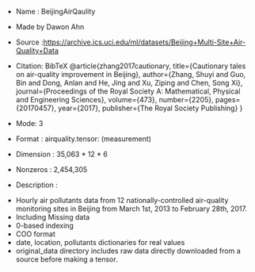 
- Name : BeijingAirQaulity
- Made by Dawon Ahn
- Source :https://archive.ics.uci.edu/ml/datasets/Beijing+Multi-Site+Air-Quality+Data 
- Citation:
BibTeX
@article{zhang2017cautionary,
  title={Cautionary tales on air-quality improvement in Beijing},
  author={Zhang, Shuyi and Guo, Bin and Dong, Anlan and He, Jing and Xu, Ziping and Chen, Song Xi},
  journal={Proceedings of the Royal Society A: Mathematical, Physical and Engineering Sciences},
  volume={473},
  number={2205},
  pages={20170457},
  year={2017},
  publisher={The Royal Society Publishing}
}
- Mode: 3
- Format : 
	airquality.tensor: <date> <location> <air pollutants> (measurement)

- Dimension : 35,063 * 12 *  6 
- Nonzeros : 2,454,305

- Description : 
* Hourly air pollutants data from 12 nationally-controlled air-quality monitoring sites in Beijing from March 1st, 2013 to February 28th, 2017. 
* Including Missing data 
* 0-based indexing
* COO format
* date, location, pollutants dictionaries for real values
* original_data directory includes raw data directly downloaded from a source before making a tensor.

